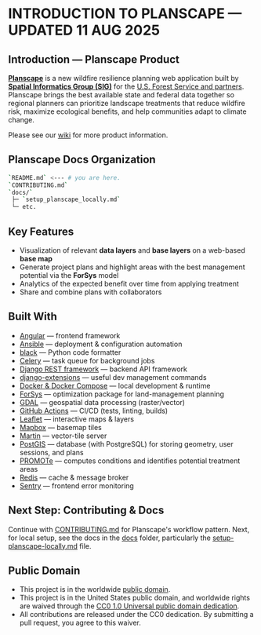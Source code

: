 # INTRODUCTION TO PLANSCAPE — UPDATED 11 AUG 2025

## Introduction — Planscape Product 

**[Planscape](https://www.planscape.org/)** is a new wildfire resilience planning web application built by **[Spatial Informatics Group (SIG)](https://sig-gis.com/)** for the [U.S. Forest Service and partners](https://code.gov/). Planscape brings the best available state and federal data together so regional planners can prioritize landscape treatments that reduce wildfire risk, maximize ecological benefits, and help communities adapt to climate change. 

Please see our [wiki](https://github.com/OurPlanscape/Planscape/wiki) for more product information.


## Planscape Docs Organization 

```bash
`README.md` <--- # you are here.
`CONTRIBUTING.md`
`docs/`
 ├─ `setup_planscape_locally.md`
 └─ etc.
```

## Key Features

- Visualization of relevant **data layers** and **base layers** on a web-based **base map**
- Generate project plans and highlight areas with the best management potential via the **ForSys** model
- Analytics of the expected benefit over time from applying treatment  
- Share and combine plans with collaborators


## Built With

- [Angular](https://angular.io/) — frontend framework
- [Ansible](https://www.ansible.com/) — deployment & configuration automation
- [black](https://black.readthedocs.io/en/stable/) — Python code formatter
- [Celery](https://docs.celeryq.dev/) — task queue for background jobs
- [Django REST framework](https://www.django-rest-framework.org/) — backend API framework
- [django-extensions](https://github.com/django-extensions/django-extensions) — useful dev management commands
- [Docker & Docker Compose](https://www.docker.com/) — local development & runtime
- [ForSys](https://github.com/forsys-sp/forsysr) — optimization package for land-management planning
- [GDAL](https://gdal.org/) — geospatial data processing (raster/vector)
- [GitHub Actions](https://github.com/features/actions) — CI/CD (tests, linting, builds)
- [Leaflet](https://leafletjs.com/) — interactive maps & layers
- [Mapbox](https://www.mapbox.com/) — basemap tiles
- [Martin](https://maplibre.org/martin/) — vector-tile server
- [PostGIS](https://postgis.net/) — database (with PostgreSQL) for storing geometry, user sessions, and plans
- [PROMOTe](https://www.fs.usda.gov/psw/topics/restoration/tcsi/publications/TCSI-Blueprint.pdf) — computes conditions and identifies potential treatment areas
- [Redis](https://redis.io/) — cache & message broker
- [Sentry](https://sentry.io/) — frontend error monitoring


## Next Step: Contributing & Docs

Continue with [CONTRIBUTING.md](CONTRIBUTING.md) for Planscape's workflow pattern. Next, for local setup, see the docs in the [docs](docs) folder, particularly the [setup-planscape-locally.md](docs/setup_planscape_locally.md) file.


## Public Domain

- This project is in the worldwide [public domain](LICENSE.md).
- This project is in the United States public domain, and worldwide rights are waived through the [CC0 1.0 Universal public domain dedication](https://creativecommons.org/publicdomain/zero/1.0/).
- All contributions are released under the CC0 dedication. By submitting a pull request, you agree to this waiver.